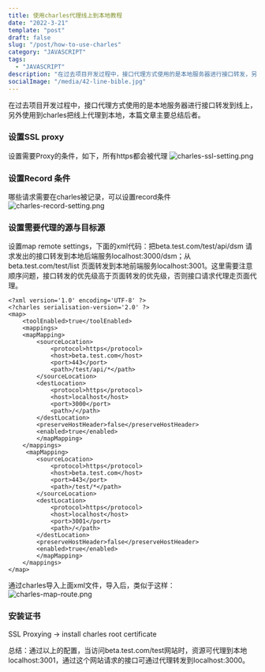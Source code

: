 ```yaml
---
title: 使用charles代理线上到本地教程
date: "2022-3-21"
template: "post"
draft: false
slug: "/post/how-to-use-charles"
category: "JAVASCRIPT"
tags:
  - "JAVASCRIPT"
description: "在过去项目开发过程中，接口代理方式使用的是本地服务器进行接口转发，另外使用到charles，本篇文章主要总结charles代理的方法。 "
socialImage: "/media/42-line-bible.jpg"
---
```


在过去项目开发过程中，接口代理方式使用的是本地服务器进行接口转发到线上，另外使用到charles把线上代理到本地，本篇文章主要总结后者。    

### 设置SSL proxy
设置需要Proxy的条件，如下，所有https都会被代理
![charles-ssl-setting.png](/media/charles-ssl-setting.png)

### 设置Record 条件
哪些请求需要在charles被记录，可以设置record条件
![charles-record-setting.png](/media/charles-record-setting.png)

### 设置需要代理的源与目标源
设置map remote settings，下面的xml代码：把beta.test.com/test/api/dsm 请求发出的接口转发到本地后端服务localhost:3000/dsm；从beta.test.com/test/list 页面转发到本地前端服务localhost:3001。这里需要注意顺序问题，接口转发的优先级高于页面转发的优先级，否则接口请求代理走页面代理。
```
<?xml version='1.0' encoding='UTF-8' ?>
<?charles serialisation-version='2.0' ?>
<map>
    <toolEnabled>true</toolEnabled>
    <mappings>
    <mapMapping>
        <sourceLocation>
            <protocol>https</protocol>
            <host>beta.test.com</host>
            <port>443</port>
            <path>/test/api/*</path>
        </sourceLocation>
        <destLocation>
            <protocol>https</protocol>
            <host>localhost</host>
            <port>3000</port>
            <path>/</path>
        </destLocation>
        <preserveHostHeader>false</preserveHostHeader>
        <enabled>true</enabled>
        </mapMapping>
    </mappings>
     <mapMapping>
        <sourceLocation>
            <protocol>https</protocol>
            <host>beta.test.com</host>
            <port>443</port>
            <path>/test/*</path>
        </sourceLocation>
        <destLocation>
            <protocol>https</protocol>
            <host>localhost</host>
            <port>3001</port>
            <path>/</path>
        </destLocation>
        <preserveHostHeader>false</preserveHostHeader>
        <enabled>true</enabled>
        </mapMapping>
    </mappings>
</map>
```
通过charles导入上面xml文件，导入后，类似于这样：
![charles-map-route.png](/media/charles-map-route.png)

### 安装证书
SSL Proxying -> install charles root certificate


总结：通过以上的配置，当访问beta.test.com/test网站时，资源可代理到本地localhost:3001，通过这个网站请求的接口可通过代理转发到localhost:3000。
